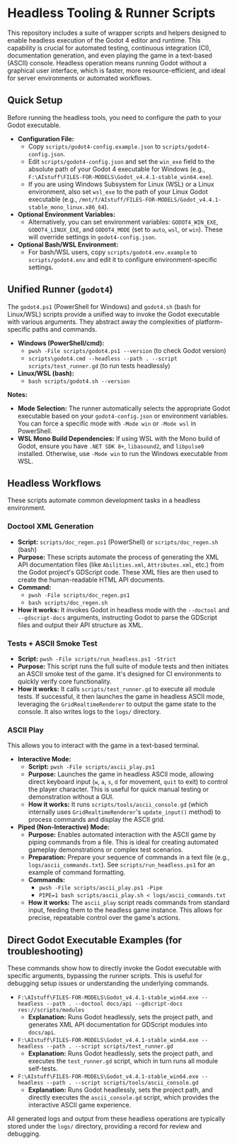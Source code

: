 Headless Tooling & Runner Scripts
=================================

This repository includes a suite of wrapper scripts and helpers designed to enable headless execution of the Godot 4 editor and runtime. This capability is crucial for automated testing, continuous integration (CI), documentation generation, and even playing the game in a text-based (ASCII) console. Headless operation means running Godot without a graphical user interface, which is faster, more resource-efficient, and ideal for server environments or automated workflows.

## Quick Setup

Before running the headless tools, you need to configure the path to your Godot executable.

*   **Configuration File:**
    *   Copy `scripts/godot4-config.example.json` to `scripts/godot4-config.json`.
    *   Edit `scripts/godot4-config.json` and set the `win_exe` field to the absolute path of your Godot 4 executable for Windows (e.g., `F:\AIstuff\FILES-FOR-MODELS\Godot_v4.4.1-stable_win64.exe`).
    *   If you are using Windows Subsystem for Linux (WSL) or a Linux environment, also set `wsl_exe` to the path of your Linux Godot executable (e.g., `/mnt/f/AIstuff/FILES-FOR-MODELS/Godot_v4.4.1-stable_mono_linux.x86_64`).
*   **Optional Environment Variables:**
    *   Alternatively, you can set environment variables: `GODOT4_WIN_EXE`, `GODOT4_LINUX_EXE`, and `GODOT4_MODE` (set to `auto`, `wsl`, or `win`). These will override settings in `godot4-config.json`.
*   **Optional Bash/WSL Environment:**
    *   For bash/WSL users, copy `scripts/godot4.env.example` to `scripts/godot4.env` and edit it to configure environment-specific settings.

## Unified Runner (`godot4`)

The `godot4.ps1` (PowerShell for Windows) and `godot4.sh` (bash for Linux/WSL) scripts provide a unified way to invoke the Godot executable with various arguments. They abstract away the complexities of platform-specific paths and commands.

*   **Windows (PowerShell/cmd):**
    *   `pwsh -File scripts/godot4.ps1 --version` (to check Godot version)
    *   `scripts\godot4.cmd --headless --path . --script scripts/test_runner.gd` (to run tests headlessly)
*   **Linux/WSL (bash):**
    *   `bash scripts/godot4.sh --version`

**Notes:**
*   **Mode Selection:** The runner automatically selects the appropriate Godot executable based on your `godot4-config.json` or environment variables. You can force a specific mode with `-Mode win` or `-Mode wsl` in PowerShell.
*   **WSL Mono Build Dependencies:** If using WSL with the Mono build of Godot, ensure you have `.NET SDK 8+`, `libasound2`, and `libpulse0` installed. Otherwise, use `-Mode win` to run the Windows executable from WSL.

## Headless Workflows

These scripts automate common development tasks in a headless environment.

### Doctool XML Generation

*   **Script:** `scripts/doc_regen.ps1` (PowerShell) or `scripts/doc_regen.sh` (bash)
*   **Purpose:** These scripts automate the process of generating the XML API documentation files (like `Abilities.xml`, `Attributes.xml`, etc.) from the Godot project's GDScript code. These XML files are then used to create the human-readable HTML API documents.
*   **Command:**
    *   `pwsh -File scripts/doc_regen.ps1`
    *   `bash scripts/doc_regen.sh`
*   **How it works:** It invokes Godot in headless mode with the `--doctool` and `--gdscript-docs` arguments, instructing Godot to parse the GDScript files and output their API structure as XML.

### Tests + ASCII Smoke Test

*   **Script:** `pwsh -File scripts/run_headless.ps1 -Strict`
*   **Purpose:** This script runs the full suite of module tests and then initiates an ASCII smoke test of the game. It's designed for CI environments to quickly verify core functionality.
*   **How it works:** It calls `scripts/test_runner.gd` to execute all module tests. If successful, it then launches the game in headless ASCII mode, leveraging the `GridRealtimeRenderer` to output the game state to the console. It also writes logs to the `logs/` directory.

### ASCII Play

This allows you to interact with the game in a text-based terminal.

*   **Interactive Mode:**
    *   **Script:** `pwsh -File scripts/ascii_play.ps1`
    *   **Purpose:** Launches the game in headless ASCII mode, allowing direct keyboard input (`w`, `a`, `s`, `d` for movement, `quit` to exit) to control the player character. This is useful for quick manual testing or demonstration without a GUI.
    *   **How it works:** It runs `scripts/tools/ascii_console.gd` (which internally uses `GridRealtimeRenderer`'s `update_input()` method) to process commands and display the ASCII grid.
*   **Piped (Non-Interactive) Mode:**
    *   **Purpose:** Enables automated interaction with the ASCII game by piping commands from a file. This is ideal for creating automated gameplay demonstrations or complex test scenarios.
    *   **Preparation:** Prepare your sequence of commands in a text file (e.g., `logs/ascii_commands.txt`). See `scripts/run_headless.ps1` for an example of command formatting.
    *   **Commands:**
        *   `pwsh -File scripts/ascii_play.ps1 -Pipe`
        *   `PIPE=1 bash scripts/ascii_play.sh < logs/ascii_commands.txt`
    *   **How it works:** The `ascii_play` script reads commands from standard input, feeding them to the headless game instance. This allows for precise, repeatable control over the game's actions.

## Direct Godot Executable Examples (for troubleshooting)

These commands show how to directly invoke the Godot executable with specific arguments, bypassing the runner scripts. This is useful for debugging setup issues or understanding the underlying commands.

*   `F:\AIstuff\FILES-FOR-MODELS\Godot_v4.4.1-stable_win64.exe --headless --path . --doctool docs/api --gdscript-docs res://scripts/modules`
    *   **Explanation:** Runs Godot headlessly, sets the project path, and generates XML API documentation for GDScript modules into `docs/api`.
*   `F:\AIstuff\FILES-FOR-MODELS\Godot_v4.4.1-stable_win64.exe --headless --path . --script scripts/test_runner.gd`
    *   **Explanation:** Runs Godot headlessly, sets the project path, and executes the `test_runner.gd` script, which in turn runs all module self-tests.
*   `F:\AIstuff\FILES-FOR-MODELS\Godot_v4.4.1-stable_win64.exe --headless --path . --script scripts/tools/ascii_console.gd`
    *   **Explanation:** Runs Godot headlessly, sets the project path, and directly executes the `ascii_console.gd` script, which provides the interactive ASCII game experience.

All generated logs and output from these headless operations are typically stored under the `logs/` directory, providing a record for review and debugging.